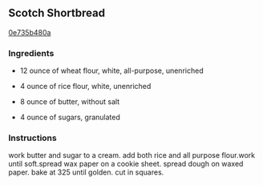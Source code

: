 ## Scotch Shortbread

[0e735b480a](http://www.food.com/recipe/scotch-shortbread-310533)

### Ingredients

 - 12 ounce of wheat flour, white, all-purpose, unenriched

 - 4 ounce of rice flour, white, unenriched

 - 8 ounce of butter, without salt

 - 4 ounce of sugars, granulated

### Instructions

work butter and sugar to a cream. add both rice and all purpose flour.work until soft.spread wax paper on a cookie sheet. spread dough on waxed paper. bake at 325 until golden. cut in squares.